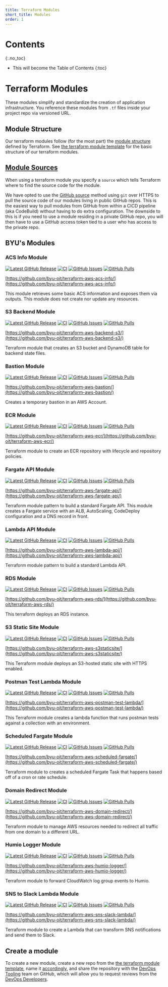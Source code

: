```yaml
---
title: Terraform Modules
short_title: Modules
order: 1
---
```


# Contents
{:.no_toc}

* This will become the Table of Contents
{:toc}

# Terraform Modules

These modules simplify and standardize the creation of application infrastructure. You reference these modules from 
`.tf` files inside your project repo via versioned URL.

## Module Structure

Our terraform modules follow (for the most part) the 
[module structure](https://www.terraform.io/docs/modules/index.html) defined by Terraform. See 
[the terraform module template](https://github.com/byu-oit/terraform-module-template) for the basic structure of our 
terraform modules.

## [Module Sources](https://www.terraform.io/docs/modules/sources.html)

When using a terraform module you specify a `source` which tells Terraform where to find the source code for the module.

We have opted to use the [GitHub source](https://www.terraform.io/docs/modules/sources.html#github) method using `git` 
over HTTPS to pull the source code of our modules living in public GitHub repos. This is the easiest way to pull modules
from GitHub from within a CICD pipeline (aka CodeBuild) without having to do extra configuration. The downside to this 
is if you need to use a module residing in a private GitHub repo, you will then have to use a GitHub access token tied
to a user who has access to the private repo. 

## BYU's Modules

### ACS Info Module

[![Latest GitHub Release](https://img.shields.io/github/v/release/byu-oit/terraform-aws-acs-info?sort=semver)](https://github.com/byu-oit/terraform-aws-acs-info/releases/)
[![CI](https://github.com/byu-oit/terraform-aws-acs-info/workflows/CI/badge.svg)](https://github.com/byu-oit/terraform-aws-acs-info/actions?query=workflow%3ACI)
[![GitHub Issues](https://img.shields.io/github/issues/byu-oit/terraform-aws-acs-info.svg)](https://github.com/byu-oit/terraform-aws-acs-info/issues/)
[![GitHub Pulls](https://img.shields.io/github/issues-pr/byu-oit/terraform-aws-acs-info.svg)](https://github.com/byu-oit/terraform-aws-acs-info/pulls/)

[https://github.com/byu-oit/terraform-aws-acs-info/](https://github.com/byu-oit/terraform-aws-acs-info/)

This module retrieves some basic ACS information and exposes them via outputs. This module does not create nor update 
any resources.

### S3 Backend Module

[![Latest GitHub Release](https://img.shields.io/github/v/release/byu-oit/terraform-aws-backend-s3?sort=semver)](https://github.com/byu-oit/terraform-aws-backend-s3/releases/)
[![CI](https://github.com/byu-oit/terraform-aws-backend-s3/workflows/CI/badge.svg)](https://github.com/byu-oit/terraform-aws-backend-s3/actions?query=workflow%3ACI)
[![GitHub Issues](https://img.shields.io/github/issues/byu-oit/terraform-aws-backend-s3.svg)](https://github.com/byu-oit/terraform-aws-backend-s3/issues/)
[![GitHub Pulls](https://img.shields.io/github/issues-pr/byu-oit/terraform-aws-backend-s3.svg)](https://github.com/byu-oit/terraform-aws-backend-s3/pulls/)

[https://github.com/byu-oit/terraform-aws-backend-s3/](https://github.com/byu-oit/terraform-aws-backend-s3/)

Terraform module that creates an S3 bucket and DynamoDB table for backend state files.

### Bastion Module

[![Latest GitHub Release](https://img.shields.io/github/v/release/byu-oit/terraform-aws-bastion?sort=semver)](https://github.com/byu-oit/terraform-aws-bastion/releases/)
[![CI](https://github.com/byu-oit/terraform-aws-bastion/workflows/CI/badge.svg)](https://github.com/byu-oit/terraform-aws-bastion/actions?query=workflow%3ACI)
[![GitHub Issues](https://img.shields.io/github/issues/byu-oit/terraform-aws-bastion.svg)](https://github.com/byu-oit/terraform-aws-bastion/issues/)
[![GitHub Pulls](https://img.shields.io/github/issues-pr/byu-oit/terraform-aws-bastion.svg)](https://github.com/byu-oit/terraform-aws-bastion/pulls/)

[https://github.com/byu-oit/terraform-aws-bastion/](https://github.com/byu-oit/terraform-aws-bastion/)

Creates a temporary bastion in an AWS Account.

### ECR Module

[![Latest GitHub Release](https://img.shields.io/github/v/release/byu-oit/terraform-aws-ecr?sort=semver)](https://github.com/byu-oit/terraform-aws-ecr/releases/)
[![CI](https://github.com/byu-oit/terraform-aws-ecr/workflows/CI/badge.svg)](https://github.com/byu-oit/terraform-aws-ecr/actions?query=workflow%3ACI)
[![GitHub Issues](https://img.shields.io/github/issues/byu-oit/terraform-aws-ecr.svg)](https://github.com/byu-oit/terraform-aws-ecr/issues/)
[![GitHub Pulls](https://img.shields.io/github/issues-pr/byu-oit/terraform-aws-ecr.svg)](https://github.com/byu-oit/terraform-aws-ecr/pulls/)

[https://github.com/byu-oit/terraform-aws-ecr/](https://github.com/byu-oit/terraform-aws-ecr/)

Terraform module to create an ECR repository with lifecycle and repository policies.

### Fargate API Module

[![Latest GitHub Release](https://img.shields.io/github/v/release/byu-oit/terraform-aws-fargate-api?sort=semver)](https://github.com/byu-oit/terraform-aws-fargate-api/releases/)
[![CI](https://github.com/byu-oit/terraform-aws-fargate-api/workflows/CI/badge.svg)](https://github.com/byu-oit/terraform-aws-fargate-api/actions?query=workflow%3ACI)
[![GitHub Issues](https://img.shields.io/github/issues/byu-oit/terraform-aws-fargate-api.svg)](https://github.com/byu-oit/terraform-aws-fargate-api/issues/)
[![GitHub Pulls](https://img.shields.io/github/issues-pr/byu-oit/terraform-aws-fargate-api.svg)](https://github.com/byu-oit/terraform-aws-fargate-api/pulls/)

[https://github.com/byu-oit/terraform-aws-fargate-api/](https://github.com/byu-oit/terraform-aws-fargate-api/)

Terraform module pattern to build a standard Fargate API. This module creates a Fargate service with an ALB, 
AutoScaling, CodeDeploy configuration and a DNS record in front.

### Lambda API Module

[![Latest GitHub Release](https://img.shields.io/github/v/release/byu-oit/terraform-aws-lambda-api?sort=semver)](https://github.com/byu-oit/terraform-aws-lambda-api/releases/)
[![CI](https://github.com/byu-oit/terraform-aws-lambda-api/workflows/CI/badge.svg)](https://github.com/byu-oit/terraform-aws-lambda-api/actions?query=workflow%3ACI)
[![GitHub Issues](https://img.shields.io/github/issues/byu-oit/terraform-aws-lambda-api.svg)](https://github.com/byu-oit/terraform-aws-lambda-api/issues/)
[![GitHub Pulls](https://img.shields.io/github/issues-pr/byu-oit/terraform-aws-lambda-api.svg)](https://github.com/byu-oit/terraform-aws-lambda-api/pulls/)

[https://github.com/byu-oit/terraform-aws-lambda-api/](https://github.com/byu-oit/terraform-aws-lambda-api/)

Terraform module pattern to build a standard Lambda API.

### RDS Module

[![Latest GitHub Release](https://img.shields.io/github/v/release/byu-oit/terraform-aws-rds?sort=semver)](https://github.com/byu-oit/terraform-aws-rds/releases/)
[![CI](https://github.com/byu-oit/terraform-aws-rds/workflows/CI/badge.svg)](https://github.com/byu-oit/terraform-aws-rds/actions?query=workflow%3ACI)
[![GitHub Issues](https://img.shields.io/github/issues/byu-oit/terraform-aws-rds.svg)](https://github.com/byu-oit/terraform-aws-rds/issues/)
[![GitHub Pulls](https://img.shields.io/github/issues-pr/byu-oit/terraform-aws-rds.svg)](https://github.com/byu-oit/terraform-aws-rds/pulls/)

[https://github.com/byu-oit/terraform-aws-rds/](https://github.com/byu-oit/terraform-aws-rds/)

This terraform deploys an RDS instance.

### S3 Static Site Module

[![Latest GitHub Release](https://img.shields.io/github/v/release/byu-oit/terraform-aws-s3staticsite?sort=semver)](https://github.com/byu-oit/terraform-aws-s3staticsite/releases/)
[![CI](https://github.com/byu-oit/terraform-aws-s3staticsite/workflows/CI/badge.svg)](https://github.com/byu-oit/terraform-aws-s3staticsite/actions?query=workflow%3ACI)
[![GitHub Issues](https://img.shields.io/github/issues/byu-oit/terraform-aws-s3staticsite.svg)](https://github.com/byu-oit/terraform-aws-s3staticsite/issues/)
[![GitHub Pulls](https://img.shields.io/github/issues-pr/byu-oit/terraform-aws-s3staticsite.svg)](https://github.com/byu-oit/terraform-aws-s3staticsite/pulls/)

[https://github.com/byu-oit/terraform-aws-s3staticsite/](https://github.com/byu-oit/terraform-aws-s3staticsite/)

This Terraform module deploys an S3-hosted static site with HTTPS enabled.

### Postman Test Lambda Module

[![Latest GitHub Release](https://img.shields.io/github/v/release/byu-oit/terraform-aws-postman-test-lambda?sort=semver)](https://github.com/byu-oit/terraform-aws-postman-test-lambda/releases/)
[![CI](https://github.com/byu-oit/terraform-aws-postman-test-lambda/workflows/CI/badge.svg)](https://github.com/byu-oit/terraform-aws-postman-test-lambda/actions?query=workflow%3ACI)
[![GitHub Issues](https://img.shields.io/github/issues/byu-oit/terraform-aws-postman-test-lambda.svg)](https://github.com/byu-oit/terraform-aws-postman-test-lambda/issues/)
[![GitHub Pulls](https://img.shields.io/github/issues-pr/byu-oit/terraform-aws-postman-test-lambda.svg)](https://github.com/byu-oit/terraform-aws-postman-test-lambda/pulls/)

[https://github.com/byu-oit/terraform-aws-postman-test-lambda/](https://github.com/byu-oit/terraform-aws-postman-test-lambda/)

This Terraform module creates a lambda function that runs postman tests against a collection with an environment.

### Scheduled Fargate Module

[![Latest GitHub Release](https://img.shields.io/github/v/release/byu-oit/terraform-aws-scheduled-fargate?sort=semver)](https://github.com/byu-oit/terraform-aws-scheduled-fargate/releases/)
[![CI](https://github.com/byu-oit/terraform-aws-scheduled-fargate/workflows/CI/badge.svg)](https://github.com/byu-oit/terraform-aws-scheduled-fargate/actions?query=workflow%3ACI)
[![GitHub Issues](https://img.shields.io/github/issues/byu-oit/terraform-aws-scheduled-fargate.svg)](https://github.com/byu-oit/terraform-aws-scheduled-fargate/issues/)
[![GitHub Pulls](https://img.shields.io/github/issues-pr/byu-oit/terraform-aws-scheduled-fargate.svg)](https://github.com/byu-oit/terraform-aws-scheduled-fargate/pulls/)

[https://github.com/byu-oit/terraform-aws-scheduled-fargate/](https://github.com/byu-oit/terraform-aws-scheduled-fargate/)

Terraform module to creates a scheduled Fargate Task that happens based off of a cron or rate schedule.

### Domain Redirect Module

[![Latest GitHub Release](https://img.shields.io/github/v/release/byu-oit/terraform-aws-domain-redirect?sort=semver)](https://github.com/byu-oit/terraform-aws-domain-redirect/releases/)
[![CI](https://github.com/byu-oit/terraform-aws-domain-redirect/workflows/CI/badge.svg)](https://github.com/byu-oit/terraform-aws-domain-redirect/actions?query=workflow%3ACI)
[![GitHub Issues](https://img.shields.io/github/issues/byu-oit/terraform-aws-domain-redirect.svg)](https://github.com/byu-oit/terraform-aws-domain-redirect/issues/)
[![GitHub Pulls](https://img.shields.io/github/issues-pr/byu-oit/terraform-aws-domain-redirect.svg)](https://github.com/byu-oit/terraform-aws-domain-redirect/pulls/)

[https://github.com/byu-oit/terraform-aws-domain-redirect/](https://github.com/byu-oit/terraform-aws-domain-redirect/)

Terraform module to manage AWS resources needed to redirect all traffic from one domain to a different URL.

### Humio Logger Module

[![Latest GitHub Release](https://img.shields.io/github/v/release/byu-oit/terraform-aws-humio-logger?sort=semver)](https://github.com/byu-oit/terraform-aws-humio-logger/releases/)
[![CI](https://github.com/byu-oit/terraform-aws-humio-logger/workflows/CI/badge.svg)](https://github.com/byu-oit/terraform-aws-humio-logger/actions?query=workflow%3ACI)
[![GitHub Issues](https://img.shields.io/github/issues/byu-oit/terraform-aws-humio-logger.svg)](https://github.com/byu-oit/terraform-aws-humio-logger/issues/)
[![GitHub Pulls](https://img.shields.io/github/issues-pr/byu-oit/terraform-aws-humio-logger.svg)](https://github.com/byu-oit/terraform-aws-humio-logger/pulls/)

[https://github.com/byu-oit/terraform-aws-humio-logger/](https://github.com/byu-oit/terraform-aws-humio-logger/)

Terraform module to forward CloudWatch log group events to Humio.

### SNS to Slack Lambda Module

[![Latest GitHub Release](https://img.shields.io/github/v/release/byu-oit/terraform-aws-sns-slack-lambda?sort=semver)](https://github.com/byu-oit/terraform-aws-sns-slack-lambda/releases/)
[![CI](https://github.com/byu-oit/terraform-aws-sns-slack-lambda/workflows/CI/badge.svg)](https://github.com/byu-oit/terraform-aws-sns-slack-lambda/actions?query=workflow%3ACI)
[![GitHub Issues](https://img.shields.io/github/issues/byu-oit/terraform-aws-sns-slack-lambda.svg)](https://github.com/byu-oit/terraform-aws-sns-slack-lambda/issues/)
[![GitHub Pulls](https://img.shields.io/github/issues-pr/byu-oit/terraform-aws-sns-slack-lambda.svg)](https://github.com/byu-oit/terraform-aws-sns-slack-lambda/pulls/)

[https://github.com/byu-oit/terraform-aws-sns-slack-lambda/](https://github.com/byu-oit/terraform-aws-sns-slack-lambda/)

Terraform module to create a Lambda that can transform SNS notifications and send them to Slack.

## Create a module

To create a new module, create a new repo from the 
[the terraform module template](https://github.com/byu-oit/terraform-module-template), name it 
[accordingly](#github-conventions), and share the repository with the 
[DevOps Tooling](https://github.com/orgs/byu-oit/teams/devops-tooling) team on GitHub, which will allow 
you to request reviews from the [DevOps Developers](https://github.com/orgs/byu-oit/teams/devops-tooling).
